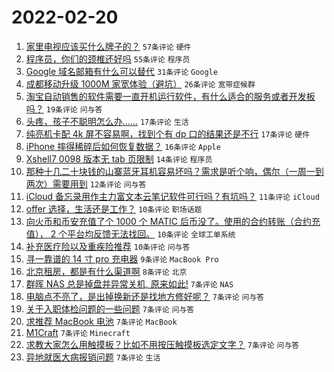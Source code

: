# 2022-02-20

1. [家里电视应该买什么牌子的？](https://www.v2ex.com/t/835139) `57条评论` `硬件`
1. [程序员，你们的颈椎还好吗](https://www.v2ex.com/t/835152) `55条评论` `程序员`
1. [Google 域名邮箱有什么可以替代](https://www.v2ex.com/t/835155) `31条评论` `Google`
1. [成都移动升级 1000M 家宽体验（避坑）](https://www.v2ex.com/t/835158) `26条评论` `宽带症候群`
1. [淘宝自动销售的软件需要一直开机运行软件，有什么适合的服务或者开发板吗？](https://www.v2ex.com/t/835144) `19条评论` `问与答`
1. [头疼，孩子不聪明怎么办……](https://www.v2ex.com/t/835185) `17条评论` `生活`
1. [纯亮机卡配 4k 屏不容易啊，找到个有 dp 口的结果还是不行](https://www.v2ex.com/t/835169) `17条评论` `硬件`
1. [iPhone 摔得稀碎后如何恢复数据？](https://www.v2ex.com/t/835177) `16条评论` `Apple`
1. [Xshell7 0098 版本无 tab 页限制](https://www.v2ex.com/t/835196) `14条评论` `程序员`
1. [那种十几二十块钱的山寨蓝牙耳机容易坏吗？需求是听个响，偶尔（一周一到两次）需要用到](https://www.v2ex.com/t/835137) `12条评论` `问与答`
1. [iCloud 备忘录用作主力富文本云笔记软件可行吗？有坑吗？](https://www.v2ex.com/t/835209) `11条评论` `iCloud`
1. [offer 选择，生活还是工作？](https://www.v2ex.com/t/835203) `10条评论` `职场话题`
1. [向火币和币安充值了个 1000 个 MATIC 后币没了。使用的合约转账（合约充值）， 2 个平台均反馈无法找回。](https://www.v2ex.com/t/835199) `10条评论` `全球工单系统`
1. [补充医疗险以及重疾险推荐](https://www.v2ex.com/t/835178) `10条评论` `问与答`
1. [寻一靠谱的 14 寸 pro 充电器](https://www.v2ex.com/t/835148) `9条评论` `MacBook Pro`
1. [北京租房，都是有什么渠道啊](https://www.v2ex.com/t/835141) `8条评论` `北京`
1. [群晖 NAS 总是掉盘并异常关机, 原来如此!](https://www.v2ex.com/t/835197) `7条评论` `NAS`
1. [电脑点不亮了，是出掉换新还是找地方修好呢？](https://www.v2ex.com/t/835187) `7条评论` `问与答`
1. [关于入职体检问题的一些问题](https://www.v2ex.com/t/835182) `7条评论` `问与答`
1. [求推荐 MacBook 电池](https://www.v2ex.com/t/835168) `7条评论` `MacBook`
1. [M1Craft](https://www.v2ex.com/t/835167) `7条评论` `Minecraft`
1. [求教大家怎么用触摸板？比如不用按压触摸板选定文字？](https://www.v2ex.com/t/835161) `7条评论` `问与答`
1. [异地就医大病报销问题](https://www.v2ex.com/t/835150) `7条评论` `生活`
